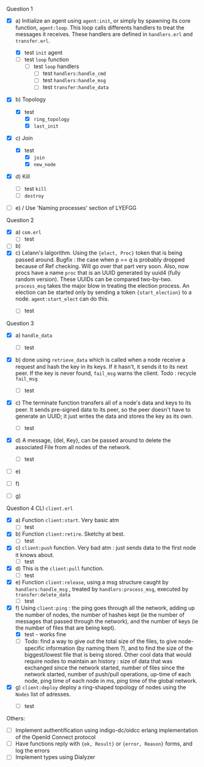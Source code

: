 Question 1

- [x] a) Initialize an agent using `agent:init`, or simply by spawning its core function, `agent:loop`. This loop calls differents handlers to treat the messages it receives. These handlers are defined in `handlers.erl` and `transfer.erl`.
    - [x] test `init` agent
    - [ ] test `loop` function
        - [ ] test `loop` handlers
            - [ ] test `handlers:handle_cmd`
            - [ ] test `handlers:handle_msg` 
            - [ ] test `transfer:handle_data` 
- [x] b) Topology
  - [x] test 
    - [x] `ring_topology` 
    - [x] `last_init` 
- [x] c) Join
  - [x] test
    - [x] `join` 
    - [x] `new_node` 
- [x] d) Kill
  - [ ] test `kill`
  - [ ] `destroy` 
- [ ] e) / Use 'Naming processes' section of LYEFGG



Question 2

- [x] a) `com.erl`
  - [ ] test
- [ ] b)
- [x] c) Lelann's lalgorithm. Using the `{elect, Proc}` token that is being passed around. Bugfix : the case when p == q is probably dropped because of Ref checking. Will go over that part very soon. Also, now procs have a name `proc` that is an UUID generated by uuid4 (fully random version). These UUIDs can be compared two-by-two. `process_msg` takes the major blow in treating the election process. An election can be started only by sending a token `{start_election}` to a node. `agent:start_elect` can do this. 
  - [ ] test



Question 3

- [x] a) `handle_data`
  - [ ] test
- [x] b) done using `retrieve_data` which is called when a node receive a request and hash the key in its keys. If it hasn't, it sends it to its next peer. If the key is never found, `fail_msg` warns the client. Todo : recycle `fail_msg`
  - [ ] test
- [x] c) The terminate function transfers all of a node's data and keys to its peer. It sends pre-signed data to its peer, so the peer doesn't have to generate an UUID; it just writes the data and stores the key as its own.
  - [ ] test
- [x] d) A message, {del, Key}, can be passed around to delete the associated File from all nodes of the network.
  - [ ] test
- [ ] e)
- [ ] f)
- [ ] g)



Question 4 CLI `client.erl`

- [x] a) Function `client:start`. Very basic atm
  - [ ] test
- [x] b) Function `client:retire`. Sketchy at best.
  - [ ] test
- [x] c) `client:push` function. Very bad atm : just sends data to the first node it knows about.
  - [ ] test
- [x] d) This is the `client:pull` function.
  - [ ] test
- [x] e) Function `client:release`, using a msg structure caught by `handlers:handle_msg` , treated by `handlers:process_msg`, executed by `transfer:delete_data`
  - [ ] test
- [x] f) Using `client:ping` : the ping goes through all the network, adding up the number of nodes, the number of hashes kept (ie the number of messages that passed through the network), and the number of keys (ie the number of files that are being kept).
  - [x] test - works fine
  - [ ] Todo: find a way to give out the total size of the files, to give node-specific information (by naming them ?), and to find the size of the biggest/lowest file that is being stored. Other cool data that would require nodes to maintain an history : size of data that was exchanged since the network started, number of files since the network started, number of push/pull operations, up-time of each node, ping time of each node in ms, ping time of the global network.
- [x] g) `client:deploy` deploy a ring-shaped topology of nodes using the `Nodes` list of adresses.
  - [ ] test




Others:

- [ ] Implement authentification using indigo-dc/oidcc erlang implementation of the OpenId Connect protocol
- [ ] Have functions reply with `{ok, Result}` or `{error, Reason}` forms, and log the errors
- [ ] Implement types using Dialyzer